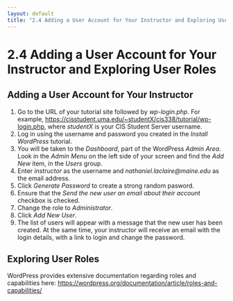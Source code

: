 ```yaml
---
layout: default
title: "2.4 Adding a User Account for Your Instructor and Exploring User Roles"
---
```


# 2.4 Adding a User Account for Your Instructor and Exploring User Roles

## Adding a User Account for Your Instructor

1. Go to the URL of your tutorial site followed by _wp-login.php_. For example, <https://cisstudent.uma.edu/~studentX/cis338/tutorial/wp-login.php>, where _studentX_ is your CIS Student Server username.
2. Log in using the username and password you created in the _Install WordPress_ tutorial.
3. You will be taken to the _Dashboard_, part of the WordPress _Admin Area_. Look in the _Admin Menu_ on the left side of your screen and find the _Add New_ item, in the _Users_ group.
4. Enter _instructor_ as the username and _nathaniel.laclaire@maine.edu_ as the email address.
5. Click _Generate Password_ to create a strong random pasword.
6. Ensure that the _Send the new user an email about their account_ checkbox is checked.
7. Change the role to _Administrator_.
8. Click _Add New User_.
9. The list of users will appear with a message that the new user has been created. At the same time, your instructor will receive an email with the login details, with a link to login and change the password.

## Exploring User Roles

WordPress provides extensive documentation regarding roles and capabilities here:
<https://wordpress.org/documentation/article/roles-and-capabilities/>